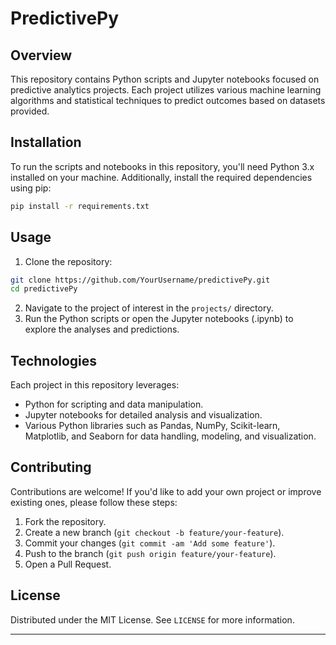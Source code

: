 # PredictivePy

## Overview
This repository contains Python scripts and Jupyter notebooks focused on predictive analytics projects. Each project utilizes various machine learning algorithms and statistical techniques to predict outcomes based on datasets provided.

## Installation
To run the scripts and notebooks in this repository, you'll need Python 3.x installed on your machine. Additionally, install the required dependencies using pip:

```bash
pip install -r requirements.txt
```

## Usage
1. Clone the repository:

```bash
git clone https://github.com/YourUsername/predictivePy.git
cd predictivePy
```

2. Navigate to the project of interest in the `projects/` directory.
3. Run the Python scripts or open the Jupyter notebooks (.ipynb) to explore the analyses and predictions.

## Technologies
Each project in this repository leverages:
- Python for scripting and data manipulation.
- Jupyter notebooks for detailed analysis and visualization.
- Various Python libraries such as Pandas, NumPy, Scikit-learn, Matplotlib, and Seaborn for data handling, modeling, and visualization.

## Contributing
Contributions are welcome! If you'd like to add your own project or improve existing ones, please follow these steps:
1. Fork the repository.
2. Create a new branch (`git checkout -b feature/your-feature`).
3. Commit your changes (`git commit -am 'Add some feature'`).
4. Push to the branch (`git push origin feature/your-feature`).
5. Open a Pull Request.

## License
Distributed under the MIT License. See `LICENSE` for more information.

---

